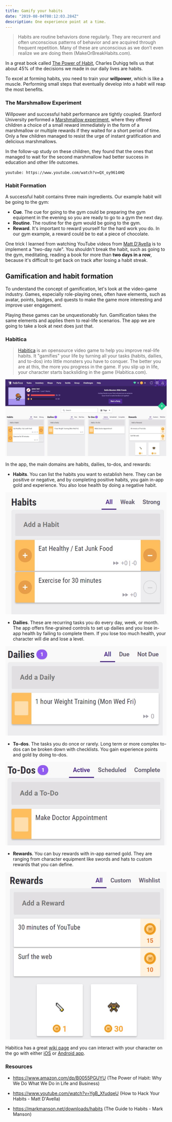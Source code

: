 ```yaml
---
title: Gamify your habits
date: "2019-08-04T08:12:03.284Z"
description: One experience point at a time.
---
```


> Habits are routine behaviors done regularly. They are recurrent and often unconscious patterns of behavior and are acquired through frequent repetition. Many of these are unconscious as we don’t even realize we are doing them (MakeOrBreakHabits.com).

In a great book called [The Power of Habit](https://www.amazon.com/Power-Habit-What-Life-Business/dp/081298160X), Charles Duhigg tells us that
about 45% of the decisions we made in our daily lives are habits.

To excel at forming habits, you need to train your **willpower**, which is like a muscle. Performing small steps that eventually develop into a habit will reap the most benefits.

### The Marshmallow Experiment

Willpower and successful habit performance are tightly coupled. Stanford University performed a [Marshmallow experiment](https://en.wikipedia.org/wiki/Stanford_marshmallow_experiment), where they offered children a choice of a small reward immediately in the form of a marshmallow or multiple rewards if they waited for a short period of time. Only a few children managed to resist the urge of instant gratification and delicious marshmallows.

In the follow-up study on these children, they found that the ones that managed to wait for the second marshmallow had better success in education and other life outcomes.

`youtube: https://www.youtube.com/watch?v=QX_oy9614HQ`

### Habit Formation

A successful habit contains three main ingredients. Our example habit will be going to the gym:

- **Cue**. The cue for going to the gym could be preparing the gym equipment in the evening so you are ready to go to a gym the next day.
- **Routine**. The routine for the gym would be going to the gym.
- **Reward**. It's important to reward yourself for the hard work you do. In our gym example, a reward could be to eat a piece of chocolate.

One trick I learned from watching YouTube videos from [Matt D'Avella](https://www.youtube.com/user/blackboxfilmcompany) is to implement a "two-day rule". You shouldn't break the habit, such as going to the gym, meditating, reading a book for more than **two days in a row**, because it's difficult to get back on track after losing a habit streak.

## Gamification and habit formation

To understand the concept of gamification, let's look at the video-game industry. Games, especially role-playing ones, often have elements, such as avatar, points, badges, and quests to make the game more interesting and improve user engagement.

Playing these games can be unquestionably fun. Gamification takes the same elements and applies them to real-life scenarios. The app we are going to take a look at next does just that.

### Habitica

> [Habitica](https://habitica.com) is an opensource video game to help you improve real-life habits. It "gamifies" your life by turning all your tasks (habits, dailies, and to-dos) into little monsters you have to conquer. The better you are at this, the more you progress in the game. If you slip up in life, your character starts backsliding in the game (Habitica.com).

![Habitica Full UI](./habitica-full-ui.jpg)

In the app, the main domains are habits, dailies, to-dos, and rewards:

- **Habits**. You can list the habits you want to establish here. They can be positive or negative, and by completing positive habits, you gain in-app gold and experience. You also lose health by doing a negative habit.

![Habitica Habits UI](./habitica-habits.jpg)

- **Dailies**. These are recurring tasks you do every day, week, or month. The app offers fine-grained controls to set up dailies and you lose in-app health by failing to complete them. If you lose too much health, your character will die and lose a level.

![Habitica Dailies UI](./habitica-dailies.jpg)

- **To-dos**. The tasks you do once or rarely. Long term or more complex to-dos can be broken down with checklists. You gain experience points and gold by doing to-dos.

![Habitica Todos UI](./habitica-todos.jpg)

- **Rewards**. You can buy rewards with in-app earned gold. They are ranging from character equipment like swords and hats to custom rewards that you can define.

![Habitica Rewards UI](./habitica-rewards.jpg)

Habitica has a great [wiki page](https://habitica.fandom.com/wiki/Habitica_Wiki) and you can interact with your character on the go with either [iOS](https://apps.apple.com/us/app/habitica-gamified-taskmanager/id994882113) or [Android app](https://play.google.com/store/apps/details?id=com.habitrpg.android.habitica&hl=en).

### Resources

- https://www.amazon.com/dp/B0055PGUYU (The Power of Habit: Why We Do What We Do in Life and Business)

- https://www.youtube.com/watch?v=YgB_XfudqeU (How to Hack Your Habits - Matt D'Avella)

- https://markmanson.net/downloads/habits (The Guide to Habits - Mark Manson)
